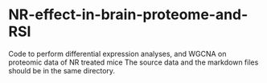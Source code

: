 # NR-effect-in-brain-proteome-and-RSI
Code to perform differential expression analyses, and WGCNA on proteomic data of NR treated mice
The source data and the markdown files should be in the same directory. 
